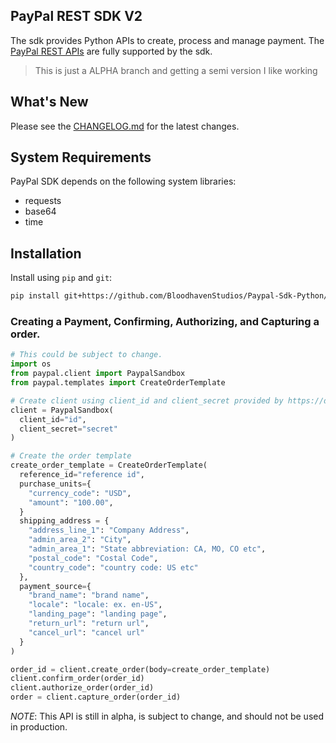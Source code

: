 ## PayPal REST SDK V2
The sdk provides Python APIs to create, process and manage payment. The [PayPal REST APIs](https://developer.paypal.com/api/rest/) are fully supported by the sdk.

> This is just a ALPHA branch and getting a semi version I like working

## What's New
Please see the [CHANGELOG.md](./CHANGELOG.md) for the latest changes.

## System Requirements
PayPal SDK depends on the following system libraries:
* requests
* base64
* time

## Installation
Install using `pip` and `git`:
```sh
pip install git+https://github.com/BloodhavenStudios/Paypal-Sdk-Python/tree/alpha
```

### Creating a Payment, Confirming, Authorizing, and Capturing a order. 
```python
# This could be subject to change.
import os
from paypal.client import PaypalSandbox
from paypal.templates import CreateOrderTemplate

# Create client using client_id and client_secret provided by https://developer.paypal.com
client = PaypalSandbox(
  client_id="id",
  client_secret="secret"
)

# Create the order template
create_order_template = CreateOrderTemplate(
  reference_id="reference id",
  purchase_units={
    "currency_code": "USD",
    "amount": "100.00",
  }
  shipping_address = {
    "address_line_1": "Company Address",
    "admin_area_2": "City",
    "admin_area_1": "State abbreviation: CA, MO, CO etc",
    "postal_code": "Costal Code",
    "country_code": "country code: US etc"
  },
  payment_source={
    "brand_name": "brand name",
    "locale": "locale: ex. en-US",
    "landing_page": "landing page",
    "return_url": "return url",
    "cancel_url": "cancel url"
  }
)

order_id = client.create_order(body=create_order_template)
client.confirm_order(order_id)
client.authorize_order(order_id)
order = client.capture_order(order_id)
```

*NOTE*: This API is still in alpha, is subject to change, and should not be used in production.
